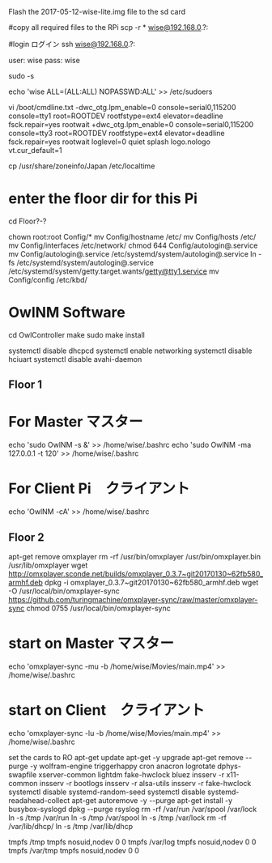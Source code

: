 Flash the 2017-05-12-wise-lite.img file to the sd card

#copy all required files to the RPi
scp -r * wise@192.168.0.?:

#login ログイン
ssh wise@192.168.0.?:

user: wise
pass: wise

sudo -s

echo 'wise ALL=(ALL:ALL) NOPASSWD:ALL' >> /etc/sudoers

vi /boot/cmdline.txt
-dwc_otg.lpm_enable=0 console=serial0,115200 console=tty1 root=ROOTDEV rootfstype=ext4 elevator=deadline fsck.repair=yes rootwait
+dwc_otg.lpm_enable=0 console=serial0,115200 console=tty3 root=ROOTDEV rootfstype=ext4 elevator=deadline fsck.repair=yes rootwait loglevel=0 quiet splash logo.nologo vt.cur_default=1

cp /usr/share/zoneinfo/Japan /etc/localtime

# enter the floor dir for this Pi
cd Floor?-?

chown root:root Config/*
mv Config/hostname /etc/
mv Config/hosts /etc/
mv Config/interfaces /etc/network/
chmod 644 Config/autologin@.service
mv Config/autologin@.service /etc/systemd/system/autologin@.service
ln -fs /etc/systemd/system/autologin@.service /etc/systemd/system/getty.target.wants/getty@tty1.service
mv Config/config /etc/kbd/

# OwlNM Software
cd OwlController
make
sudo make install

systemctl disable dhcpcd
systemctl enable networking
systemctl disable hciuart
systemctl disable avahi-daemon

## Floor 1
# For Master マスター
echo 'sudo OwlNM -s &' >> /home/wise/.bashrc
echo 'sudo OwlNM -ma 127.0.0.1 -t 120' >> /home/wise/.bashrc
# For Client Pi　クライアント
echo 'OwlNM -cA' >> /home/wise/.bashrc


## Floor 2
apt-get remove omxplayer
rm -rf /usr/bin/omxplayer /usr/bin/omxplayer.bin /usr/lib/omxplayer
wget http://omxplayer.sconde.net/builds/omxplayer_0.3.7~git20170130~62fb580_armhf.deb
dpkg -i omxplayer_0.3.7~git20170130~62fb580_armhf.deb
wget -O /usr/local/bin/omxplayer-sync https://github.com/turingmachine/omxplayer-sync/raw/master/omxplayer-sync
chmod 0755 /usr/local/bin/omxplayer-sync

# start on Master マスター
echo 'omxplayer-sync -mu -b /home/wise/Movies/main.mp4' >> /home/wise/.bashrc
# start on Client　クライアント
echo 'omxplayer-sync -lu -b /home/wise/Movies/main.mp4' >> /home/wise/.bashrc


set the cards to RO
apt-get update
apt-get -y upgrade
apt-get remove --purge -y wolfram-engine triggerhappy cron anacron logrotate dphys-swapfile xserver-common lightdm fake-hwclock bluez
insserv -r x11-common
insserv -r bootlogs
insserv -r alsa-utils
insserv -r fake-hwclock
systemctl disable systemd-random-seed
systemctl disable systemd-readahead-collect
apt-get autoremove -y --purge
apt-get install -y busybox-syslogd
dpkg --purge rsyslog
rm -rf /var/run /var/spool /var/lock
ln -s /tmp /var/run
ln -s /tmp /var/spool
ln -s /tmp /var/lock
rm -rf /var/lib/dhcp/
ln -s /tmp /var/lib/dhcp

tmpfs           /tmp            tmpfs   nosuid,nodev         0       0
tmpfs           /var/log        tmpfs   nosuid,nodev         0       0
tmpfs           /var/tmp        tmpfs   nosuid,nodev         0       0

